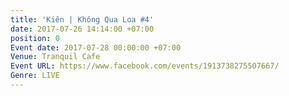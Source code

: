 ```yaml
---
title: 'Kiên | Không Qua Loa #4'
date: 2017-07-26 14:14:00 +07:00
position: 0
Event date: 2017-07-28 00:00:00 +07:00
Venue: Tranquil Cafe
Event URL: https://www.facebook.com/events/1913738275507667/
Genre: LIVE
---
```


